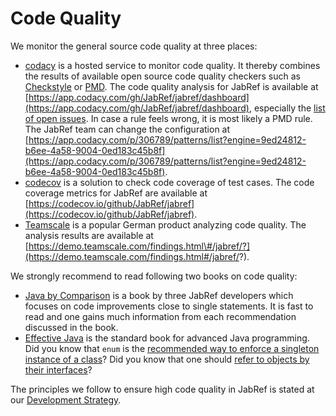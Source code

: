 # Code Quality

We monitor the general source code quality at three places:

* [codacy](https://www.codacy.com/) is a hosted service to monitor code quality. It thereby combines the results of available open source code quality checkers such as [Checkstyle](https://checkstyle.sourceforge.io/) or [PMD](https://pmd.github.io/). The code quality analysis for JabRef is available at [https://app.codacy.com/gh/JabRef/jabref/dashboard](https://app.codacy.com/gh/JabRef/jabref/dashboard), especially the [list of open issues](https://app.codacy.com/gh/JabRef/jabref/issues/index). In case a rule feels wrong, it is most likely a PMD rule. The JabRef team can change the configuration at [https://app.codacy.com/p/306789/patterns/list?engine=9ed24812-b6ee-4a58-9004-0ed183c45b8f](https://app.codacy.com/p/306789/patterns/list?engine=9ed24812-b6ee-4a58-9004-0ed183c45b8f).
* [codecov](https://codecov.io/) is a solution to check code coverage of test cases. The code coverage metrics for JabRef are available at [https://codecov.io/github/JabRef/jabref](https://codecov.io/github/JabRef/jabref).
* [Teamscale](https://www.cqse.eu/de/produkte/teamscale/landing/) is a popular German product analyzing code quality. The analysis results are available at [https://demo.teamscale.com/findings.html\#/jabref/?](https://demo.teamscale.com/findings.html#/jabref/?).

We strongly recommend to read following two books on code quality:

* [Java by Comparison](http://java.by-comparison.com) is a book by three JabRef developers which focuses on code improvements close to single statements. It is fast to read and one gains much information from each recommendation discussed in the book.
* [Effective Java](https://www.oreilly.com/library/view/effective-java-3rd/9780134686097/) is the standard book for advanced Java programming. Did you know that `enum` is the [recommended way to enforce a singleton instance of a class](https://learning.oreilly.com/library/view/effective-java-3rd/9780134686097/ch2.xhtml#lev3)? Did you know that one should [refer to objects by their interfaces](https://learning.oreilly.com/library/view/effective-java-3rd/9780134686097/ch9.xhtml#lev64)?

The principles we follow to ensure high code quality in JabRef is stated at our [Development Strategy](development-strategy.md).
